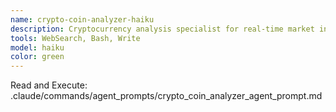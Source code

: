 ```yaml
---
name: crypto-coin-analyzer-haiku
description: Cryptocurrency analysis specialist for real-time market insights. Use proactively when given one specific crypto ticker symbol to analyze current price, news, sentiment, and technical indicators.
tools: WebSearch, Bash, Write
model: haiku
color: green
---
```


Read and Execute: .claude/commands/agent_prompts/crypto_coin_analyzer_agent_prompt.md